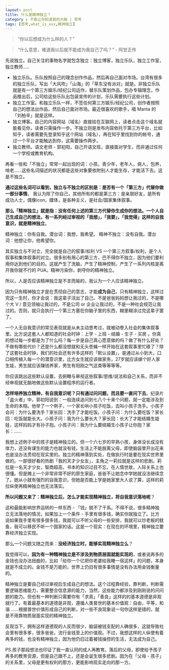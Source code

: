 ```yaml
---
layout: post
title: 什么是精神独立？
category : 不能让你知道我的大脑 | 思考
tags: [思考,what_is_xxx,精神独立]
---
```



> “你以后想成为什么样的人？”

> “什么意思，难道我以后就不能成为我自己了吗？” - 阿甘正传

先说独立。自己关注的事物名字就包含独立：独立博客，独立乐队，独立工作室，独立教师.....

- 独立乐队。乐队按照自己的理念创作作品，然后再自己面对市场。台湾有很多的独立乐队，写出「大风吹」「山海」的「草东没有派对」就是。非独立乐队就是有一个第三方娱乐/经纪公司运作，替乐队策划作品，包办专辑理念，作品推出后，公司给这些乐队出包装宣传的计划，乐队需要执行这些计划。
- 独立工作室。和独立乐队一样，不签任何第三方娱乐/经纪公司，创作者按照自己的想法出作品，然后自己面对市场。最近很喜欢的歌手，唱 Manta 的「刘柏辛」就是这样。
- 独立博客。自己的内容网站（域名）直接挂在互联网上，读者点击这个域名就能看见你，读者只需操作一步。不独立则是发布内容依托于第三方平台，比如知乎，读者需要先登录知乎这个网站（域名），再在知乎里找到你的帐号，通过一个平台才能触达到你，这需要操作两步。
- 独立教师。语文老师 - 郭初阳，自己开语文班，直接面对学生，而非通过任何一个学校或教育机构。

再看一些和「不独立」常常一起出现的词：小孩，青少年，老年人，病人，包养，啃老......这些名词描述的状况都是这些对象要依附别人才能生存，才能活下去。这是不独立。

**通过这些名词可以看到，独立与不独立的区别是：是否有一个「第三方」代替你做一部分事情**。 我认为除了你自己，其他所有的都是第三方：是亲朋好友，是所有成功人士，偶像icon，媒体，是各种主义，是社会/国家集体叙事。

**那么「精神独立」就是指：没有任何上述的第三方代替你生成你的想法。一个人自己生成自己的想法，有一系列经过审视的「我想」，「我要」，「我觉得」这样的自我意识，就是精神独立**。

精神独立：你有自我。潜台词：我想，我希望。
精神不独立：没有自我。潜台词：他想让你，他希望你。

其实独立与不对立，完全就是自己的叙事/权利 VS 一个第三方叙事/权利，是个人叙事和集体叙事的对立。很多别有用心的第三方，巴不得你不独立，因为他们要利用你达到他们的目的。这就产生了洗脑，产生了精神控制，产生了一系列内核是离开我你就不行的 PUA。精神污染你，剥夺你的精神独立。

所以，人是否应该精神独立是不言而喻的，我认为一个人应该精神独立。

因为只有精神独立才是在贯彻自己的意志，才能**成为自己**，只有精神独立，这样过完这一生时，你才会说：我这辈子活出了自己。不是爸爸妈妈想让我过的，不是哪个大 V / 意见领袖让我过的，不是公司 or 企业让我过的，不是一种社会规范让我过的。否则，就只会执行一个第三方塞在你脑子里的东西，糊里糊涂过完这辈子罢了。

一个人无自我意识的常见表现就是从未主动思考过，就被动卷入社会的集体叙事里。比方说这套人人都知道的社会时钟：上学 - 上班 - 结婚 - 生子 - 买房 。你真的想过每一步都是为了什么吗？每一步是自己真心愿意做的吗？做了有什么好处？不做有哪些代价？还是什么都没想就和无头苍蝇一样开始在这套叙事里忙碌了？除了这套社会时钟，我们的社会还有许多这样的「默认设置」，是通过从小到大，口口相传植入每一个的潜意识里，比方女生就应该做家务，27岁就应该嫁个好人家生娃，男生就应该赚钱养家，男生有阳刚之气这类等等等等。

你应该跳出这些默认设置，去俯瞰与审视这些叙事/思维/说法和自己关系，而非不经审视就无脑地做这些默认设置程序的运行者。

**怎样培养独立精神，有自我意识呢？只有通过问问题，而且要一直问下去**。纪录片「盗火者」中，郭初阳说到：一般连续追问到七八个十来个问题，就一定能涉及到生命的本相。他举了一个例子，一个家长哄小孩子吃饭，去叫小孩子洗手。小孩子会问：为什么要洗手？家长回：洗手了才能吃饭。小孩子问：为什么要吃饭？家长回：吃饭就能长大。小孩子问：我为什么要长大？家长回：长大了才能结婚生娃娃，这样妈妈才有孙子抱。小孩子问：我为什么要结婚生小孩子让你抱？家长：...... 

我想上述例子中的孩子是精神独立的。但一个六七岁的早熟小孩，身体没长成没有体力，还没有谋生的能力也就没有钱，生活上不能脱离父母，即使脑袋里开出花来也是没办法贯彻在现实里的。独立的精神落到实处，在做执行时是要在现实世界里做的。一部很好看的热剧「我的天才少女友」，主角之一莉拉就是这样的悲剧。莉拉是一名天才少女，智商超高，书本的知识过目不忘，在人情世故，人际关系上也很懂。但是摊上一个非常非常不好的原生家庭，爸爸不让她念中学她就没法继续念了。她从小就有强烈的自我意识，但她是否能上学是她家里大人说了算，这样的莉拉纵使再精神独立也无法落实。

**所以问题又来了：精神独立后，怎么才能实现精神独立，将自我意识落地呢**？

这和最能影响世界运转的一样东西 - 「钱」脱不了干系。不得不说，很多精神独立无法落地的情况，如果加上一个条件 - 手里有很多钱，确实你就独立了。比方说如果我手里有很多很多钱，我就可以不听父母的一些安排，我就可以炒老板的鱿鱼，我可以移民不听一个国家的话。这是一个现实：在现在的环境里，精神独立要靠经济独立实现。

那么一个问题又随之而来：**没经济独立时，能够实现精神独立么**？

我觉得可以，**因为有一种精神独立是不涉及到物质层面就能实现的**，或者说再多的金钱也没办法扭曲的，比如「给你一个亿把你老婆给我睡一宿这样」的问题，本身就是不成立的。金钱不是万能的，世界上仍旧有很多事情是没有办法用金钱衡量的。

精神独立是要自己经过审视后生成自己的想法。这个过程靠经验，靠判断，判断需要逻辑思维能力，需要整合信息源的能力，当然，这些能力都涉及到刚刚说的问问题的能力。但也有一种判断只需要你有「求真」「善良」这样的的基本道德是非观就行了。有着最基本的道德是非观，遵循人类普世的基本价值观：自由，平等，和谐 ......根据普世价值形成自己的判断，对一些不良现象说一句你这样是错的，就是不用靠物质层面实现的精神独立。

反观当下，拥有这样道德观的人反而很少，脑袋被钱支配的人确很多，这就导致社会里有很多爹，很多爸爸，流行金钱至上的价值观。不过，我想这样的人纵使有着再多的钱，也没有精神独立，因为他仍旧过着被钱操控的生活，无法成为自己。

PS.孩子那段想法也印证了我一直认同的成人再教育。落后的父母，即使给予孩子再多的教育资源，但是自己跟不上，还是会诞生很多悲剧。因为在「父母 - 孩子」的关系里，父母是更有权利的那方，更能影响现实走向的那一方。
